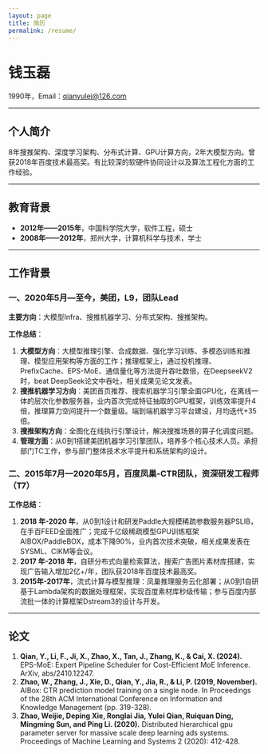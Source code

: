 ```yaml
---
layout: page
title: 简历
permalink: /resume/
---
```


# 钱玉磊
1990年，Email：qianyulei@126.com

---

## 个人简介
8年搜推架构、深度学习架构、分布式计算、GPU计算方向，2年大模型方向。曾获2018年百度技术最高奖。有比较深的软硬件协同设计以及算法工程化方面的工作经验。

---

## 教育背景
- **2012年——2015年**，中国科学院大学，软件工程，硕士
- **2008年——2012年**，郑州大学，计算机科学与技术，学士

---

## 工作背景
### 一、2020年5月—至今，美团，L9，团队Lead
**主要方向**：大模型Infra、搜推机器学习、分布式架构、搜推架构。

**工作总结**：
1. **大模型方向**：大模型推理引擎、合成数据、强化学习训练、多模态训练和推理、模型应用架构等方面的工作；推理框架上，通过投机推理、PrefixCache、EPS-MoE、通信量化等方法提升吞吐数倍，在DeepseekV2时，beat DeepSeek论文中吞吐，相关成果见论文发表。
2. **搜推机器学习方向**：美团首页推荐、搜索机器学习引擎全面GPU化，在离线一体的层次化参数服务器，业内首次完成特征抽取的GPU框架，训练效率提升4倍，推理算力空间提升一个数量级。端到端机器学习平台建设，月均迭代+35倍。
3. **搜推架构方向**：全图化在线执行引擎设计，解决搜推场景的算子化调度问题。
4. **管理方面**：从0到1搭建美团机器学习引擎团队，培养多个核心技术人员。承担部门TC工作，参与部门整体技术水平提升和系统架构的设计。

### 二、2015年7月—2020年5月，百度凤巢-CTR团队，资深研发工程师（T7）
**工作总结**：
1. **2018 年-2020 年**，从0到1设计和研发Paddle大规模稀疏参数服务器PSLIB，在手百FEED全面推广；完成千亿级稀疏模型GPU训练框架AIBOX/PaddleBOX，成本下降90%，业内首次技术突破，相关成果发表在SYSML、CIKM等会议。
2. **2017 年-2018 年**，自研分布式向量检索算法，搜索广告图片素材库搭建，实现广告输入增加2亿+/年，团队获2018年百度技术最高奖。
3. **2015年-2017年**，流式计算与模型推理：凤巢推理服务云化部署；从0到1自研基于Lambda架构的数据处理框架，实现百度素材库秒级传输；参与百度内部流批一体的计算框架Dstream3的设计与开发。

---

## 论文
1. **Qian, Y., Li, F., Ji, X., Zhao, X., Tan, J., Zhang, K., & Cai, X. (2024).** EPS-MoE: Expert Pipeline Scheduler for Cost-Efficient MoE Inference. ArXiv, abs/2410.12247.
2. **Zhao, W., Zhang, J., Xie, D., Qian, Y., Jia, R., & Li, P. (2019, November).** AIBox: CTR prediction model training on a single node. In Proceedings of the 28th ACM International Conference on Information and Knowledge Management (pp. 319-328).
3. **Zhao, Weijie, Deping Xie, Ronglai Jia, Yulei Qian, Ruiquan Ding, Mingming Sun, and Ping Li. (2020).** Distributed hierarchical gpu parameter server for massive scale deep learning ads systems. Proceedings of Machine Learning and Systems 2 (2020): 412-428.
